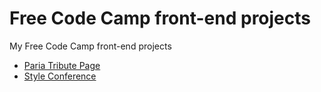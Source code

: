 # Free Code Camp front-end projects

My Free Code Camp front-end projects

- [Paria Tribute Page](paria-tribute-page)
- [Style Conference](style-conference)